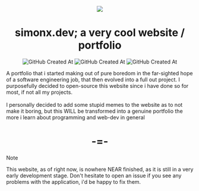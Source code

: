<p align="center">
  <img src="https://us-east-1.tixte.net/uploads/smxx.tixte.co/simonx.dev.png">
</p>

<h1 align="center">
  simonx.dev; a very cool website / portfolio 
</h1>



<p align="center">
    <img alt="GitHub Created At" src="https://img.shields.io/github/created-at/itsyaboisimonx/website">
  <img alt="GitHub Created At" src="https://forthebadge.com/images/featured/featured-uses-html.svg">
  <img alt="GitHub Created At" src="https://img.shields.io/badge/currently-online-green">
</p>


<a align="center">
  A portfolio that i started making out of pure boredom in the far-sighted hope of a software engineering job, that then evolved into a full out project. I purposefully decided to open-source this website since i have done so for most, if not all my projects.<br><br>
  I personally decided to add some stupid memes to the website as to not make it boring, but this WILL be transformed into a genuine portfolio the more i learn about programming and web-dev in general
  <a>
<h1 align="center">
  -=-
</h1>

> [!NOTE]  
> This website, as of right now, is nowhere NEAR finished, as it is still in a very early development stage. Don't hesitate to open an issue if you see any problems with the application, i'd be happy to fix them.
